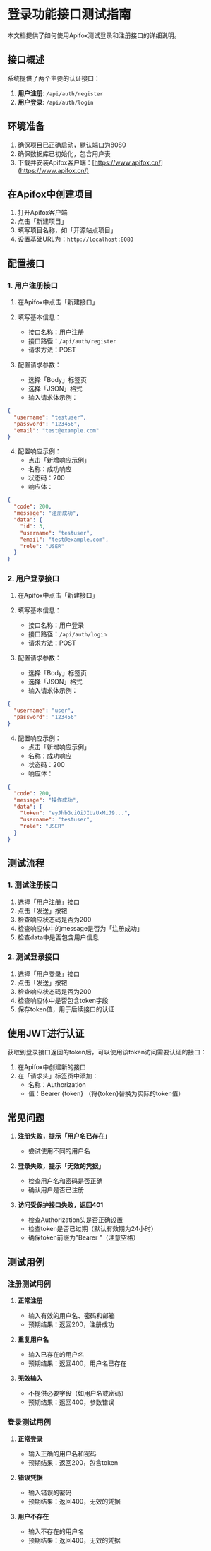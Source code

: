# 登录功能接口测试指南

本文档提供了如何使用Apifox测试登录和注册接口的详细说明。

## 接口概述

系统提供了两个主要的认证接口：

1. **用户注册**: `/api/auth/register`
2. **用户登录**: `/api/auth/login`

## 环境准备

1. 确保项目已正确启动，默认端口为8080
2. 确保数据库已初始化，包含用户表
3. 下载并安装Apifox客户端：[https://www.apifox.cn/](https://www.apifox.cn/)

## 在Apifox中创建项目

1. 打开Apifox客户端
2. 点击「新建项目」
3. 填写项目名称，如「开源站点项目」
4. 设置基础URL为：`http://localhost:8080`

## 配置接口

### 1. 用户注册接口

1. 在Apifox中点击「新建接口」
2. 填写基本信息：
   - 接口名称：用户注册
   - 接口路径：`/api/auth/register`
   - 请求方法：POST

3. 配置请求参数：
   - 选择「Body」标签页
   - 选择「JSON」格式
   - 输入请求体示例：

```json
{
  "username": "testuser",
  "password": "123456",
  "email": "test@example.com"
}
```

4. 配置响应示例：
   - 点击「新增响应示例」
   - 名称：成功响应
   - 状态码：200
   - 响应体：

```json
{
  "code": 200,
  "message": "注册成功",
  "data": {
    "id": 3,
    "username": "testuser",
    "email": "test@example.com",
    "role": "USER"
  }
}
```

### 2. 用户登录接口

1. 在Apifox中点击「新建接口」
2. 填写基本信息：
   - 接口名称：用户登录
   - 接口路径：`/api/auth/login`
   - 请求方法：POST

3. 配置请求参数：
   - 选择「Body」标签页
   - 选择「JSON」格式
   - 输入请求体示例：

```json
{
  "username": "user",
  "password": "123456"
}
```

4. 配置响应示例：
   - 点击「新增响应示例」
   - 名称：成功响应
   - 状态码：200
   - 响应体：

```json
{
  "code": 200,
  "message": "操作成功",
  "data": {
    "token": "eyJhbGciOiJIUzUxMiJ9...",
    "username": "testuser",
    "role": "USER"
  }
}
```

## 测试流程

### 1. 测试注册接口

1. 选择「用户注册」接口
2. 点击「发送」按钮
3. 检查响应状态码是否为200
4. 检查响应体中的message是否为「注册成功」
5. 检查data中是否包含用户信息

### 2. 测试登录接口

1. 选择「用户登录」接口
2. 点击「发送」按钮
3. 检查响应状态码是否为200
4. 检查响应体中是否包含token字段
5. 保存token值，用于后续接口的认证

## 使用JWT进行认证

获取到登录接口返回的token后，可以使用该token访问需要认证的接口：

1. 在Apifox中创建新的接口
2. 在「请求头」标签页中添加：
   - 名称：Authorization
   - 值：Bearer {token}
   （将{token}替换为实际的token值）

## 常见问题

1. **注册失败，提示「用户名已存在」**
   - 尝试使用不同的用户名

2. **登录失败，提示「无效的凭据」**
   - 检查用户名和密码是否正确
   - 确认用户是否已注册

3. **访问受保护接口失败，返回401**
   - 检查Authorization头是否正确设置
   - 检查token是否已过期（默认有效期为24小时）
   - 确保token前缀为"Bearer "（注意空格）

## 测试用例

### 注册测试用例

1. **正常注册**
   - 输入有效的用户名、密码和邮箱
   - 预期结果：返回200，注册成功

2. **重复用户名**
   - 输入已存在的用户名
   - 预期结果：返回400，用户名已存在

3. **无效输入**
   - 不提供必要字段（如用户名或密码）
   - 预期结果：返回400，参数错误

### 登录测试用例

1. **正常登录**
   - 输入正确的用户名和密码
   - 预期结果：返回200，包含token

2. **错误凭据**
   - 输入错误的密码
   - 预期结果：返回400，无效的凭据

3. **用户不存在**
   - 输入不存在的用户名
   - 预期结果：返回400，无效的凭据